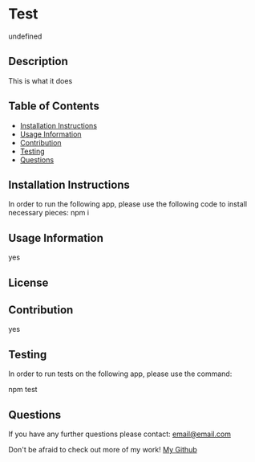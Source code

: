 # Test

undefined

## Description

This is what it does

## Table of Contents
* [Installation Instructions](#installation)
* [Usage Information](#usage-information)
* [Contribution](#contribution)
* [Testing](#Testing)
* [Questions](#Questions)

## Installation Instructions

In order to run the following app, please use the following code to install necessary pieces:
npm i

## Usage Information

yes

## License

## Contribution

yes

## Testing

In order to run tests on the following app, please use the command:

npm test

## Questions

If you have any further questions please contact: email@email.com

Don't be afraid to check out more of my work! [My Github](https://github.com/tyomoto/)

